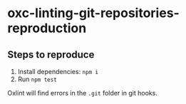 # oxc-linting-git-repositories-reproduction

## Steps to reproduce

1. Install dependencies: `npm i`
1. Run `npm test`

Oxlint will find errors in the `.git` folder in git hooks.
